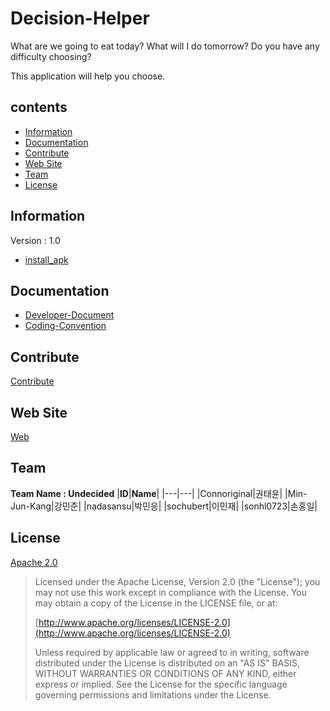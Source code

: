 # Decision-Helper #
What are we going to eat today? What will I do tomorrow? Do you have any difficulty choosing?

This application will help you choose.
## contents ##
+ [Information](#information)
+ [Documentation](#documentation)
+ [Contribute](#contribute)
+ [Web Site](#web-site)
+ [Team](#team)
+ [License](#license)

## Information ##
Version : 1.0
- [install_apk](https://github.com/sonhl0723/Decision-Helper/raw/develop/app-debug.apk)

## Documentation ##
+ [Developer-Document](https://github.com/sonhl0723/Decision-Helper/blob/develop/DeveloperDocument.md)
+ [Coding-Convention](https://github.com/Hanyang-Erica-Oss-dev-2020-Undecided/Decision-Helper/blob/develop/CodingConvention.md)

## Contribute ##
[Contribute](https://github.com/Hanyang-Erica-Oss-dev-2020-Undecided/Decision-Helper/blob/develop/contribute.md)

## Web Site ##
[Web](https://hanyang-erica-oss-dev-2020-undecided.github.io/DecisionHelper_Webpage/theme/index.html)

## Team ##
**Team Name : Undecided**
|**ID**|**Name**|
|---|---|
|Connoriginal|권태윤|
|Min-Jun-Kang|강민준|
|nadasansu|박민응|
|sochubert|이민재|
|sonhl0723|손홍일|


## License ##
[Apache 2.0](https://github.com/nadasansu/Decision-Helper/blob/develop/LICENSE)
> Licensed under the Apache License, Version 2.0 (the "License");
> you may not use this work except in compliance with the License.
> You may obtain a copy of the License in the LICENSE file, or at:
>
>  [http://www.apache.org/licenses/LICENSE-2.0](http://www.apache.org/licenses/LICENSE-2.0)
>
> Unless required by applicable law or agreed to in writing, software
> distributed under the License is distributed on an "AS IS" BASIS,
> WITHOUT WARRANTIES OR CONDITIONS OF ANY KIND, either express or implied.
> See the License for the specific language governing permissions and
> limitations under the License.
